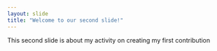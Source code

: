 ```yaml
---
layout: slide
title: "Welcome to our second slide!"
---
```

This second slide is about my activity on creating my first contribution
